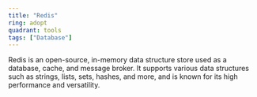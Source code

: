 ```yaml
---
title: "Redis"
ring: adopt
quadrant: tools
tags: ["Database"]
---
```


Redis is an open-source, in-memory data structure store used as a database, cache, and message broker. It supports various data structures such as strings, lists, sets, hashes, and more, and is known for its high performance and versatility.